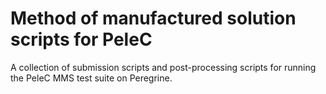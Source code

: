# Method of manufactured solution scripts for PeleC

A collection of submission scripts and post-processing scripts for running the PeleC MMS test suite on Peregrine.
